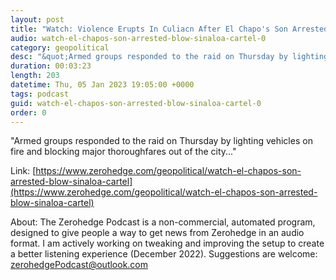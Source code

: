 ```yaml
---
layout: post
title: "Watch: Violence Erupts In Culiacn After El Chapo's Son Arrested"
audio: watch-el-chapos-son-arrested-blow-sinaloa-cartel-0
category: geopolitical
desc: "&quot;Armed groups responded to the raid on Thursday by lighting vehicles on fire and blocking major thoroughfares out of the city...&quot;"
duration: 00:03:23
length: 203
datetime: Thu, 05 Jan 2023 19:05:00 +0000
tags: podcast
guid: watch-el-chapos-son-arrested-blow-sinaloa-cartel-0
order: 0
---
```

&quot;Armed groups responded to the raid on Thursday by lighting vehicles on fire and blocking major thoroughfares out of the city...&quot;

Link: [https://www.zerohedge.com/geopolitical/watch-el-chapos-son-arrested-blow-sinaloa-cartel](https://www.zerohedge.com/geopolitical/watch-el-chapos-son-arrested-blow-sinaloa-cartel)

About: The Zerohedge Podcast is a non-commercial, automated program, designed to give people a way to get news from Zerohedge in an audio format.  I am actively working on tweaking and improving the setup to create a better listening experience (December 2022).  Suggestions are welcome: [zerohedgePodcast@outlook.com](mailto:zerohedgePodcast@outlook.com)